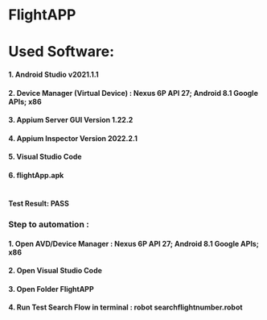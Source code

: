 # FlightAPP
# Used Software:
#### 1. Android Studio v2021.1.1
#### 2. Device Manager (Virtual Device) : Nexus 6P API 27; Android 8.1 Google APIs; x86
#### 3. Appium Server GUI Version 1.22.2
#### 4. Appium Inspector Version 2022.2.1
#### 5. Visual Studio Code
#### 6. flightApp.apk
#
#### Test Result: PASS

### Step to automation :
#### 1. Open AVD/Device Manager : Nexus 6P API 27; Android 8.1 Google APIs; x86
#### 2. Open Visual Studio Code
#### 3. Open Folder FlightAPP
#### 4. Run Test Search Flow in terminal : robot searchflightnumber.robot
